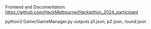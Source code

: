 Frontend and Documentation:\
https://github.com/HackMelbourne/Hackiethon_2024_participant

python3 Game/GameManager.py
 outputs p1.json, p2.json, round.json
